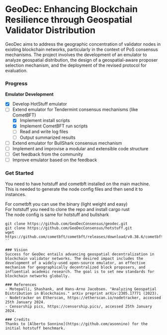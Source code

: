 # GeoDec: Enhancing Blockchain Resilience through Geospatial Validator Distribution

GeoDec aims to address the geographic concentration of validator nodes in existing blockchain networks, particularly in the context of PoS consensus mechanisms. The project involves the development of an emulator to analyze geospatial distribution, the design of a geospatial-aware proposer selection mechanism, and the deployment of the revised protocol for evaluation.

### Progress

**Emulator Development**
- [x] Develop HotStuff emulator
- [ ] Extend emulator for Tendermint consensus mechanisms (like CometBFT)
    - [x] Implement install scripts
    - [x] Implement CometBFT run scripts
    - [ ] Read and write log files
    - [ ] Output summarized results

- [ ] Extend emulator for BullShark consensus mechanism
- [ ] Implement and improvise a modular and extensible code structure
- [ ] Get feedback from the community
- [ ] Improve emulator based on the feedback

### Get Started
You need to have hotstuff and cometbft installed on the main machine. \
This is needed to generate the node config files and then send it to instances.

For cometbft you can use the binary (light weight and easy) \
For hotstuff you need to clone the repo and install cargo rust\
The node config is same for hotstuff and bullshark

```
git clone https://github.com/GeoDecConsensus/geodec.git
git clone https://github.com/GeoDecConsensus/hotstuff.git
wget https://github.com/cometbft/cometbft/releases/download/v0.38.6/cometbft_0.38.6_linux_amd64.tar.gz
``

### Vision
Success for GeoDec entails advancing geospatial decentralization in blockchain validator networks. The desired impact includes the development of a widely-used open-source emulator, an effective mechanism for geographically decentralized block proposers, and influential academic research. The goal is to set new standards for blockchain networks globally.

### References
- Motepalli, Shashank, and Hans-Arno Jacobsen. "Analyzing Geospatial Distribution in Blockchains." arXiv preprint arXiv:2305.17771 (2023).
- Nodetracker on Etherscan, https://etherscan.io/nodetracker, accessed 25th January 2024.
- Censorship pics, https://censorship.pics/, accessed 25th January 2024.

### Credits
Thanks to [Alberto Sonnino](https://github.com/asonnino) for the initial hotstuff benchmark.
